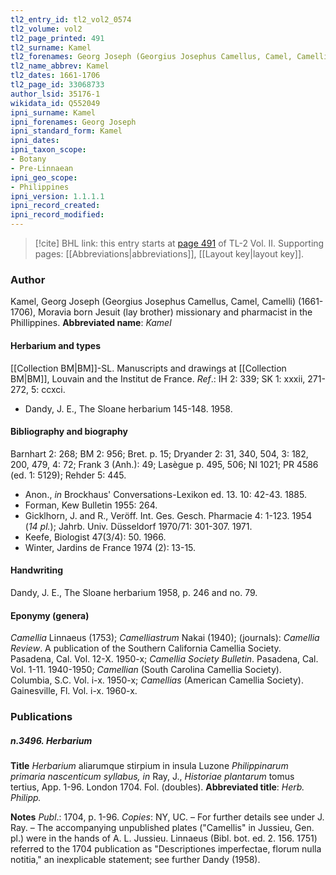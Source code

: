 ```yaml
---
tl2_entry_id: tl2_vol2_0574
tl2_volume: vol2
tl2_page_printed: 491
tl2_surname: Kamel
tl2_forenames: Georg Joseph (Georgius Josephus Camellus, Camel, Camelli)
tl2_name_abbrev: Kamel
tl2_dates: 1661-1706
tl2_page_id: 33068733
author_lsid: 35176-1
wikidata_id: Q552049
ipni_surname: Kamel
ipni_forenames: Georg Joseph
ipni_standard_form: Kamel
ipni_dates: 
ipni_taxon_scope: 
- Botany
- Pre-Linnaean
ipni_geo_scope: 
- Philippines
ipni_version: 1.1.1.1
ipni_record_created: 
ipni_record_modified:
---
```



> [!cite] BHL link: this entry starts at [page 491](https://www.biodiversitylibrary.org/page/33068733) of TL-2 Vol. II.
> Supporting pages: [[Abbreviations|abbreviations]], [[Layout key|layout key]].

### Author

Kamel, Georg Joseph (Georgius Josephus Camellus, Camel, Camelli) (1661-1706), Moravia born Jesuit (lay brother) missionary and pharmacist in the Phillippines. 
**Abbreviated name**: *Kamel*

#### Herbarium and types

[[Collection BM|BM]]-SL. Manuscripts and drawings at [[Collection BM|BM]], Louvain and the Institut de France.
*Ref*.: IH 2: 339; SK 1: xxxii, 271-272, 5: ccxci.
- Dandy, J. E., The Sloane herbarium 145-148. 1958.

#### Bibliography and biography

Barnhart 2: 268; BM 2: 956; Bret. p. 15; Dryander 2: 31, 340, 504, 3: 182, 200, 479, 4: 72; Frank 3 (Anh.): 49; Lasègue p. 495, 506; NI 1021; PR 4586 (ed. 1: 5129); Rehder 5: 445.
- Anon., *in* Brockhaus' Conversations-Lexikon ed. 13. 10: 42-43. 1885.
- Forman, Kew Bulletin 1955: 264.
- Gicklhorn, J. and R., Veröff. Int. Ges. Gesch. Pharmacie 4: 1-123. 1954 (*14 pl.*); Jahrb. Univ. Düsseldorf 1970/71: 301-307. 1971.
- Keefe, Biologist 47(3/4): 50. 1966.
- Winter, Jardins de France 1974 (2): 13-15.

#### Handwriting

Dandy, J. E., The Sloane herbarium 1958, p. 246 and no. 79.

#### Eponymy (genera)

*Camellia* Linnaeus (1753); *Camelliastrum* Nakai (1940); (journals): *Camellia Review*. A publication of the Southern California Camellia Society. Pasadena, Cal. Vol. 12-X. 1950-x; *Camellia Society Bulletin*. Pasadena, Cal. Vol. 1-11. 1940-1950; *Camellian* (South Carolina Camellia Society). Columbia, S.C. Vol. i-x. 1950-x; *Camellias* (American Camellia Society). Gainesville, Fl. Vol. i-x. 1960-x.

### Publications

##### n.3496. Herbarium

**Title**
*Herbarium* aliarumque stirpium in insula Luzone *Philippinarum primaria nascenticum syllabus, in* Ray, J., *Historiae plantarum* tomus tertius, App. 1-96. London 1704. Fol. (doubles).
**Abbreviated title**: *Herb. Philipp.*

**Notes**
*Publ*.: 1704, p. 1-96. *Copies*: NY, UC. – For further details see under J. Ray. – The accompanying unpublished plates ("Camellis" in Jussieu, Gen. pl.) were in the hands of A. L. Jussieu. Linnaeus (Bibl. bot. ed. 2. 156. 1751) referred to the 1704 publication as "Descriptiones imperfectae, florum nulla notitia," an inexplicable statement; see further Dandy (1958).

